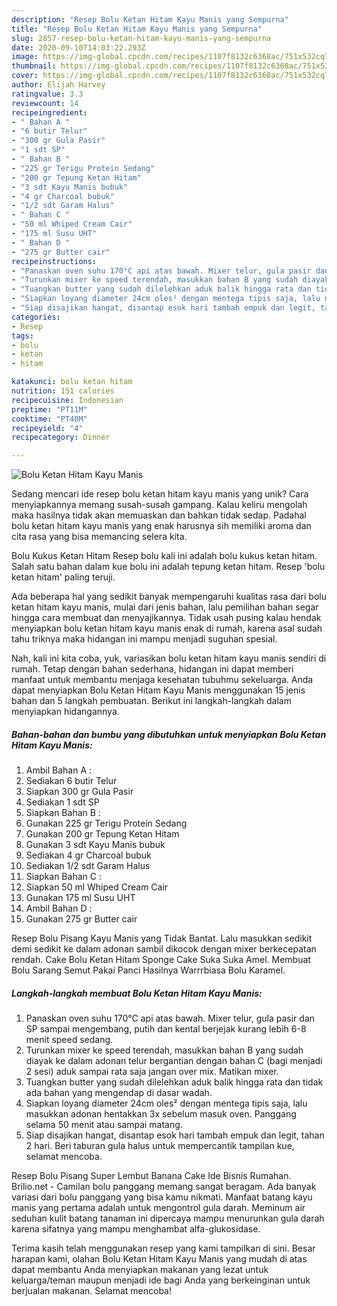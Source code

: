 ```yaml
---
description: "Resep Bolu Ketan Hitam Kayu Manis yang Sempurna"
title: "Resep Bolu Ketan Hitam Kayu Manis yang Sempurna"
slug: 2857-resep-bolu-ketan-hitam-kayu-manis-yang-sempurna
date: 2020-09-10T14:03:22.293Z
image: https://img-global.cpcdn.com/recipes/1107f8132c6368ac/751x532cq70/bolu-ketan-hitam-kayu-manis-foto-resep-utama.jpg
thumbnail: https://img-global.cpcdn.com/recipes/1107f8132c6368ac/751x532cq70/bolu-ketan-hitam-kayu-manis-foto-resep-utama.jpg
cover: https://img-global.cpcdn.com/recipes/1107f8132c6368ac/751x532cq70/bolu-ketan-hitam-kayu-manis-foto-resep-utama.jpg
author: Elijah Harvey
ratingvalue: 3.3
reviewcount: 14
recipeingredient:
- " Bahan A "
- "6 butir Telur"
- "300 gr Gula Pasir"
- "1 sdt SP"
- " Bahan B "
- "225 gr Terigu Protein Sedang"
- "200 gr Tepung Ketan Hitam"
- "3 sdt Kayu Manis bubuk"
- "4 gr Charcoal bubuk"
- "1/2 sdt Garam Halus"
- " Bahan C "
- "50 ml Whiped Cream Cair"
- "175 ml Susu UHT"
- " Bahan D "
- "275 gr Butter cair"
recipeinstructions:
- "Panaskan oven suhu 170°C api atas bawah. Mixer telur, gula pasir dan SP sampai mengembang, putih dan kental berjejak kurang lebih 6-8 menit speed sedang."
- "Turunkan mixer ke speed terendah, masukkan bahan B yang sudah diayak ke dalam adonan telur bergantian dengan bahan C (bagi menjadi 2 sesi) aduk sampai rata saja jangan over mix. Matikan mixer."
- "Tuangkan butter yang sudah dilelehkan aduk balik hingga rata dan tidak ada bahan yang mengendap di dasar wadah."
- "Siapkan loyang diameter 24cm oles² dengan mentega tipis saja, lalu masukkan adonan hentakkan 3x sebelum masuk oven. Panggang selama 50 menit atau sampai matang."
- "Siap disajikan hangat, disantap esok hari tambah empuk dan legit, tahan 2 hari. Beri taburan gula halus untuk mempercantik tampilan kue, selamat mencoba."
categories:
- Resep
tags:
- bolu
- ketan
- hitam

katakunci: bolu ketan hitam 
nutrition: 151 calories
recipecuisine: Indonesian
preptime: "PT11M"
cooktime: "PT40M"
recipeyield: "4"
recipecategory: Dinner

---
```



![Bolu Ketan Hitam Kayu Manis](https://img-global.cpcdn.com/recipes/1107f8132c6368ac/751x532cq70/bolu-ketan-hitam-kayu-manis-foto-resep-utama.jpg)

Sedang mencari ide resep bolu ketan hitam kayu manis yang unik? Cara menyiapkannya memang susah-susah gampang. Kalau keliru mengolah maka hasilnya tidak akan memuaskan dan bahkan tidak sedap. Padahal bolu ketan hitam kayu manis yang enak harusnya sih memiliki aroma dan cita rasa yang bisa memancing selera kita.

Bolu Kukus Ketan Hitam Resep bolu kali ini adalah bolu kukus ketan hitam. Salah satu bahan dalam kue bolu ini adalah tepung ketan hitam. Resep &#39;bolu ketan hitam&#39; paling teruji.

Ada beberapa hal yang sedikit banyak mempengaruhi kualitas rasa dari bolu ketan hitam kayu manis, mulai dari jenis bahan, lalu pemilihan bahan segar hingga cara membuat dan menyajikannya. Tidak usah pusing kalau hendak menyiapkan bolu ketan hitam kayu manis enak di rumah, karena asal sudah tahu triknya maka hidangan ini mampu menjadi suguhan spesial.


Nah, kali ini kita coba, yuk, variasikan bolu ketan hitam kayu manis sendiri di rumah. Tetap dengan bahan sederhana, hidangan ini dapat memberi manfaat untuk membantu menjaga kesehatan tubuhmu sekeluarga. Anda dapat menyiapkan Bolu Ketan Hitam Kayu Manis menggunakan 15 jenis bahan dan 5 langkah pembuatan. Berikut ini langkah-langkah dalam menyiapkan hidangannya.

<!--inarticleads1-->

##### Bahan-bahan dan bumbu yang dibutuhkan untuk menyiapkan Bolu Ketan Hitam Kayu Manis:

1. Ambil  Bahan A :
1. Sediakan 6 butir Telur
1. Siapkan 300 gr Gula Pasir
1. Sediakan 1 sdt SP
1. Siapkan  Bahan B :
1. Gunakan 225 gr Terigu Protein Sedang
1. Gunakan 200 gr Tepung Ketan Hitam
1. Gunakan 3 sdt Kayu Manis bubuk
1. Sediakan 4 gr Charcoal bubuk
1. Sediakan 1/2 sdt Garam Halus
1. Siapkan  Bahan C :
1. Siapkan 50 ml Whiped Cream Cair
1. Gunakan 175 ml Susu UHT
1. Ambil  Bahan D :
1. Gunakan 275 gr Butter cair


Resep Bolu Pisang Kayu Manis yang Tidak Bantat. Lalu masukkan sedikit demi sedikit ke dalam adonan sambil dikocok dengan mixer berkecepatan rendah. Cake Bolu Ketan Hitam Sponge Cake Suka Suka Amel. Membuat Bolu Sarang Semut Pakai Panci Hasilnya Warrrbiasa Bolu Karamel. 

<!--inarticleads2-->

##### Langkah-langkah membuat Bolu Ketan Hitam Kayu Manis:

1. Panaskan oven suhu 170°C api atas bawah. Mixer telur, gula pasir dan SP sampai mengembang, putih dan kental berjejak kurang lebih 6-8 menit speed sedang.
1. Turunkan mixer ke speed terendah, masukkan bahan B yang sudah diayak ke dalam adonan telur bergantian dengan bahan C (bagi menjadi 2 sesi) aduk sampai rata saja jangan over mix. Matikan mixer.
1. Tuangkan butter yang sudah dilelehkan aduk balik hingga rata dan tidak ada bahan yang mengendap di dasar wadah.
1. Siapkan loyang diameter 24cm oles² dengan mentega tipis saja, lalu masukkan adonan hentakkan 3x sebelum masuk oven. Panggang selama 50 menit atau sampai matang.
1. Siap disajikan hangat, disantap esok hari tambah empuk dan legit, tahan 2 hari. Beri taburan gula halus untuk mempercantik tampilan kue, selamat mencoba.


Resep Bolu Pisang Super Lembut Banana Cake Ide Bisnis Rumahan. Brilio.net - Camilan bolu panggang memang sangat beragam. Ada banyak variasi dari bolu panggang yang bisa kamu nikmati. Manfaat batang kayu manis yang pertama adalah untuk mengontrol gula darah. Meminum air seduhan kulit batang tanaman ini dipercaya mampu menurunkan gula darah karena sifatnya yang mampu menghambat alfa-glukosidase. 

Terima kasih telah menggunakan resep yang kami tampilkan di sini. Besar harapan kami, olahan Bolu Ketan Hitam Kayu Manis yang mudah di atas dapat membantu Anda menyiapkan makanan yang lezat untuk keluarga/teman maupun menjadi ide bagi Anda yang berkeinginan untuk berjualan makanan. Selamat mencoba!
